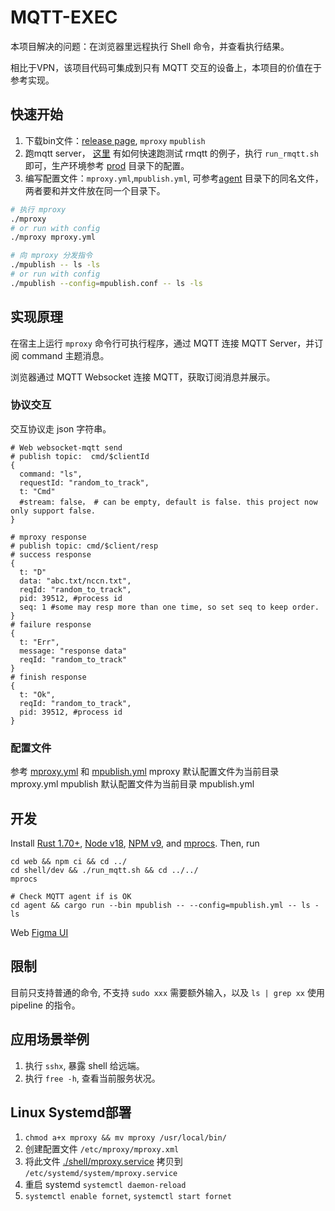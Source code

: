 # MQTT-EXEC
本项目解决的问题：在浏览器里远程执行 Shell 命令，并查看执行结果。

相比于VPN，该项目代码可集成到只有 MQTT 交互的设备上，本项目的价值在于参考实现。

## 快速开始
1. 下载bin文件：[release page](./releases), `mproxy` `mpublish`
2. 跑mqtt server， [这里](./shell/dev) 有如何快速跑测试 rmqtt 的例子，执行 `run_rmqtt.sh` 即可，生产环境参考 [prod](./shell/dev) 目录下的配置。
3. 编写配置文件：`mproxy.yml`,`mpublish.yml`, 可参考[agent](./tree/master/agent) 目录下的同名文件，两者要和并文件放在同一个目录下。 
```sh
# 执行 mproxy
./mproxy 
# or run with config
./mproxy mproxy.yml

# 向 mproxy 分发指令 
./mpublish -- ls -ls
# or run with config
./mpublish --config=mpublish.conf -- ls -ls

```

## 实现原理

在宿主上运行 `mproxy` 命令行可执行程序，通过 MQTT 连接 MQTT Server，并订阅 command 主题消息。
    
浏览器通过 MQTT Websocket 连接 MQTT，获取订阅消息并展示。

### 协议交互
交互协议走 json 字符串。
```json5
# Web websocket-mqtt send
# publish topic:  cmd/$clientId
{
  command: "ls",
  requestId: "random_to_track",
  t: "Cmd"        
  #stream: false， # can be empty, default is false. this project now only support false.
}

# mproxy response
# publish topic: cmd/$client/resp
# success response        
{
  t: "D"      
  data: "abc.txt/nccn.txt",
  reqId: "random_to_track",
  pid: 39512, #process id
  seq: 1 #some may resp more than one time, so set seq to keep order.
}
# failure response
{
  t: "Err",
  message: "response data"
  reqId: "random_to_track"
}
# finish response
{
  t: "Ok",
  reqId: "random_to_track",
  pid: 39512, #process id
}
```
### 配置文件
参考 [mproxy.yml](./agent/mproxy.yml) 和 [mpublish.yml](./agent/mpublish.yml)
mproxy 默认配置文件为当前目录 mproxy.yml
mpublish 默认配置文件为当前目录 mpublish.yml

## 开发
Install [Rust 1.70+](https://www.rust-lang.org/),
[Node v18](https://nodejs.org/), [NPM v9](https://www.npmjs.com/), and
[mprocs](https://github.com/pvolok/mprocs). Then, run
```shell
cd web && npm ci && cd ../
cd shell/dev && ./run_mqtt.sh && cd ../../
mprocs

# Check MQTT agent if is OK
cd agent && cargo run --bin mpublish -- --config=mpublish.yml -- ls -ls
```
Web [Figma UI](https://www.figma.com/design/iyL4dms3B8AWGZS14FCRuf/RMQTT-EXEC?node-id=0%3A1&t=rnIL1LSWwQIXfZdf-1)
## 限制
目前只支持普通的命令, 不支持 `sudo xxx` 需要额外输入，以及 `ls | grep xx` 使用 pipeline 的指令。

## 应用场景举例
1. 执行 `sshx`, 暴露 shell 给远端。
2. 执行 `free -h`, 查看当前服务状况。

## Linux Systemd部署
1. `chmod a+x mproxy && mv mproxy /usr/local/bin/`
2. 创建配置文件 `/etc/mproxy/mproxy.xml`
3. 将此文件 [./shell/mproxy.service](./shell/mproxy.service)  拷贝到 `/etc/systemd/system/mproxy.service`
4. 重启 systemd `systemctl daemon-reload`
5. `systemctl enable fornet`, `systemctl start fornet`
